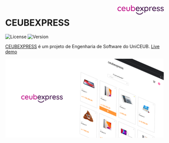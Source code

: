 <a href="#">
    <img src="./public/logo.png" alt="logo" title="Ceubexpress" align="right" height="30" />
</a>

# CEUBEXPRESS

![License](https://badgen.net/badge/license/MIT/blue)
![Version](https://badgen.net/badge/development/v0.0.0/yellow)

[CEUBEXPRESS](#) é um projeto de Engenharia de Software do UniCEUB. [Live demo](https://uniceubexpress.vercel.app/)

<img src="./public/preview.png" alt="page preview" title="Ceubexpress" align="center" />
